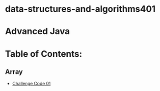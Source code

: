 # data-structures-and-algorithms401
# Advanced Java


# Table of Contents:
## Array

- [Challenge Code 01 ](./java/array-reverse/README.md) 
